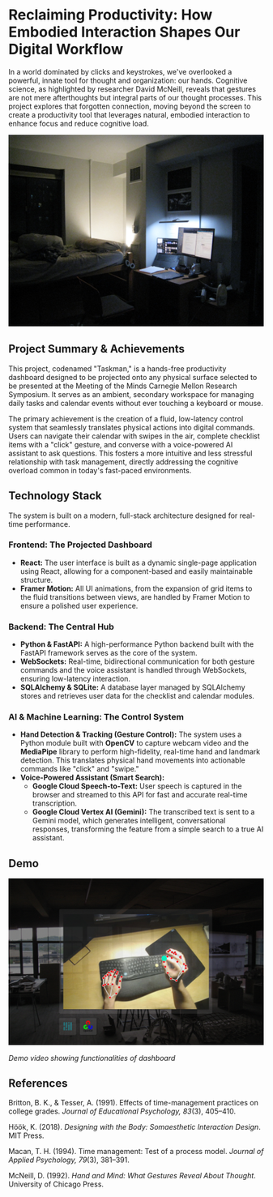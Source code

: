 # Reclaiming Productivity: How Embodied Interaction Shapes Our Digital Workflow

In a world dominated by clicks and keystrokes, we've overlooked a powerful, innate tool for thought and organization: our hands. Cognitive science, as highlighted by researcher David McNeill, reveals that gestures are not mere afterthoughts but integral parts of our thought processes. This project explores that forgotten connection, moving beyond the screen to create a productivity tool that leverages natural, embodied interaction to enhance focus and reduce cognitive load.

![Project Hero](background1.JPG)

## Project Summary & Achievements

This project, codenamed "Taskman," is a hands-free productivity dashboard designed to be projected onto any physical surface selected to be presented at the Meeting of the Minds Carnegie Mellon Research Symposium. It serves as an ambient, secondary workspace for managing daily tasks and calendar events without ever touching a keyboard or mouse.

The primary achievement is the creation of a fluid, low-latency control system that seamlessly translates physical actions into digital commands. Users can navigate their calendar with swipes in the air, complete checklist items with a "click" gesture, and converse with a voice-powered AI assistant to ask questions. This fosters a more intuitive and less stressful relationship with task management, directly addressing the cognitive overload common in today's fast-paced environments.

## Technology Stack

The system is built on a modern, full-stack architecture designed for real-time performance.

### Frontend: The Projected Dashboard

* **React:** The user interface is built as a dynamic single-page application using React, allowing for a component-based and easily maintainable structure.
* **Framer Motion:** All UI animations, from the expansion of grid items to the fluid transitions between views, are handled by Framer Motion to ensure a polished user experience.

### Backend: The Central Hub

* **Python & FastAPI:** A high-performance Python backend built with the FastAPI framework serves as the core of the system.
* **WebSockets:** Real-time, bidirectional communication for both gesture commands and the voice assistant is handled through WebSockets, ensuring low-latency interaction.
* **SQLAlchemy & SQLite:** A database layer managed by SQLAlchemy stores and retrieves user data for the checklist and calendar modules.

### AI & Machine Learning: The Control System

* **Hand Detection & Tracking (Gesture Control):** The system uses a Python module built with **OpenCV** to capture webcam video and the **MediaPipe** library to perform high-fidelity, real-time hand and landmark detection. This translates physical hand movements into actionable commands like "click" and "swipe."
* **Voice-Powered Assistant (Smart Search):**
   * **Google Cloud Speech-to-Text:** User speech is captured in the browser and streamed to this API for fast and accurate real-time transcription.
   * **Google Cloud Vertex AI (Gemini):** The transcribed text is sent to a Gemini model, which generates intelligent, conversational responses, transforming the feature from a simple search to a true AI assistant.

## Demo

![Project Hero](Tools.jpg)

*Demo video showing functionalities of dashboard*

## References

Britton, B. K., & Tesser, A. (1991). Effects of time-management practices on college grades. *Journal of Educational Psychology, 83*(3), 405–410.

Höök, K. (2018). *Designing with the Body: Somaesthetic Interaction Design*. MIT Press.

Macan, T. H. (1994). Time management: Test of a process model. *Journal of Applied Psychology, 79*(3), 381–391.

McNeill, D. (1992). *Hand and Mind: What Gestures Reveal About Thought*. University of Chicago Press.